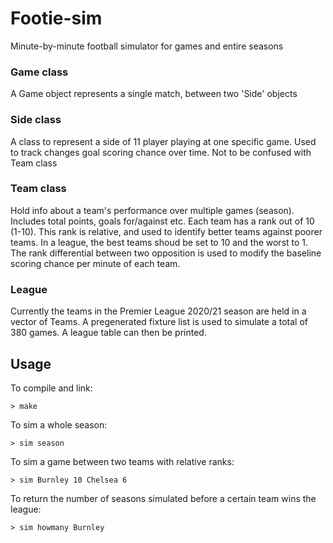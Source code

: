 # Footie-sim
Minute-by-minute football simulator for games and entire seasons

### Game class
A Game object represents a single match, between two 'Side' objects

### Side class
A class to represent a side of 11 player playing at one specific game. Used to track changes goal scoring chance over time. Not to be confused with Team class

### Team class
Hold info about a team's performance over multiple games (season). Includes total points, goals for/against etc. Each team has a rank out of 10 (1-10). This rank is relative, and used to identify better teams against poorer teams. In a league, the best teams shoud be set to 10 and the worst to 1. The rank differential between two opposition is used to modify the baseline scoring chance per minute of each team.

### League
Currently the teams in the Premier League 2020/21 season are held in a vector of Teams. A pregenerated fixture list is used to simulate a total of 380 games. A league table can then be printed.


## Usage
To compile and link:
``` 
> make
```
To sim a whole season:
```
> sim season
```
To sim a game between two teams with relative ranks:
```
> sim Burnley 10 Chelsea 6
```
To return the number of seasons simulated before a certain team wins the league:
```
> sim howmany Burnley
```
